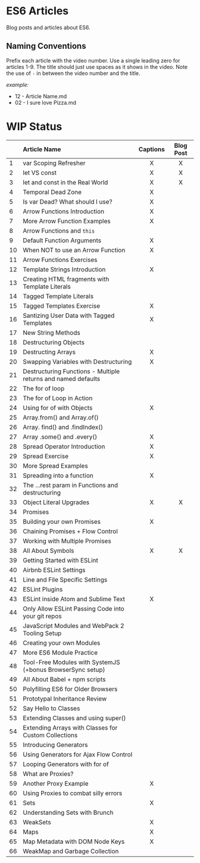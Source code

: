 # ES6 Articles

Blog posts and articles about ES6.

## Naming Conventions

Prefix each article with the video number. Use a single leading zero for articles 1-9. The title should just use spaces as it shows in the video. Note the use of ` - ` in between the video number and the title.

_example:_

- 12 - Article Name.md 
- 02 - I sure love Pizza.md 


# WIP Status

|  | Article Name   |      Captions       |  Blog Post |
|----------|:-------------|:------:|:------:|
| 1 | var Scoping Refresher | X | X |
| 2 | let VS const | X | X |
| 3 | let and const in the Real World | X | X |
| 4 | Temporal Dead Zone | X | |
| 5 | Is var Dead? What should I use? | X | |
| 6 | Arrow Functions Introduction | X | |
| 7 | More Arrow Function Examples | X | |
| 8 | Arrow Functions and `this` |  | |
| 9 | Default Function Arguments | X | |
| 10 | When NOT to use an Arrow Function | X | |
| 11 | Arrow Functions Exercises |  | |
| 12 | Template Strings Introduction | X | |
| 13 | Creating HTML fragments with Template Literals |  | |
| 14 | Tagged Template Literals |  | |
| 15 | Tagged Templates Exercise | X | |
| 16 | Santizing User Data with Tagged Templates | X | |
| 17 | New String Methods |  | |
| 18 | Destructuring Objects |  | |
| 19 | Destructing Arrays | X | |
| 20 | Swapping Variables with Destructuring | X | |
| 21 | Destructuring Functions - Multiple returns and named defaults |  | |
| 22 | The for of loop |  | |
| 23 | The for of Loop in Action |  | |
| 24 | Using for of with Objects | X | |
| 25 | Array.from() and Array.of() |  | |
| 26 | Array. find() and .findIndex() |  | |
| 27 | Array .some() and .every() | X | |
| 28 | Spread Operator Introduction | X | |
| 29 | Spread Exercise | X | |
| 30 | More Spread Examples |  | |
| 31 | Spreading into a function | X | |
| 32 | The ...rest param in Functions and destructuring |  | |
| 33 | Object Literal Upgrades | X | X |
| 34 | Promises |  | |
| 35 | Building your own Promises | X | |
| 36 | Chaining Promises + Flow Control |  | |
| 37 | Working with Multiple Promises |  | |
| 38 | All About Symbols | X | X |
| 39 | Getting Started with ESLint |  | |
| 40 | Airbnb ESLint Settings |  | |
| 41 | Line and File Specific Settings |  | |
| 42 | ESLint Plugins |  | |
| 43 | ESLint inside Atom and Sublime Text | X | |
| 44 | Only Allow ESLint Passing Code into your git repos |  | |
| 45 | JavaScript Modules and WebPack 2 Tooling Setup |  | |
| 46 | Creating your own Modules |  | |
| 47 | More ES6 Module Practice |  | |
| 48 | Tool-Free Modules with SystemJS (+bonus BrowserSync setup) |  | |
| 49 | All About Babel + npm scripts |  | |
| 50 | Polyfilling ES6 for Older Browsers |  | |
| 51 | Prototypal Inheritance Review |  | |
| 52 | Say Hello to Classes |  | |
| 53 | Extending Classes and using super() |  | |
| 54 | Extending Arrays with Classes for Custom Collections |  | |
| 55 | Introducing Generators |  | |
| 56 | Using Generators for Ajax Flow Control |  | |
| 57 | Looping Generators with for of |  | |
| 58 | What are Proxies? |  | |
| 59 | Another Proxy Example | X | |
| 60 | Using Proxies to combat silly errors |  | |
| 61 | Sets | X | |
| 62 | Understanding Sets with Brunch |  | |
| 63 | WeakSets | X | |
| 64 | Maps | X | |
| 65 | Map Metadata with DOM Node Keys | X | |
| 66 | WeakMap and Garbage Collection |  | |
